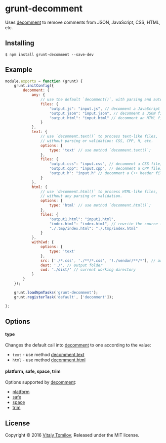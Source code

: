 grunt-decomment
===============

Uses [decomment] to remove comments from JSON, JavaScript, CSS, HTML, etc.

## Installing

```
$ npm install grunt-decomment --save-dev
```

## Example

```js
module.exports = function (grunt) {
    grunt.initConfig({
        decomment: {
            any: {
                // use the default `decomment()`, with parsing and auto-detection;
                files: {
                    "output.js": "input.js", // decomment a JavaScript file;
                    "output.json": "input.json", // decomment a JSON file;
                    "output.html": "input.html" // decomment an HTML file;
                }
            },
            text: {
                // use `decomment.text()` to process text-like files,
                // without parsing or validation: CSS, CPP, H, etc.
                options: {
                    type: 'text' // use method `decomment.text()`;
                },
                files: {
                    "output.css": "input.css", // decomment a CSS file;
                    "output.cpp": "input.cpp", // decomment a CPP file;
                    "output.h": "input.h" // decomment a C++ header file;
                }
            },
            html: {
                // use `decomment.html()` to process HTML-like files,
                // without any parsing or validation.
                options: {
                    type: 'html' // use method `decomment.html()`;
                },
                files: {
                    "output1.html": "input1.html",
                    "index.html": "index.html", // rewrite the source file;
                    "./.tmp/index.html": "./.tmp/index.html"
                }
            },
            withCwd: {
                options: {
                    type: 'text'
                },
                src: ['./*.css', './**/*.css', '!./vendor/**/*'], // array style with globs 
                dest: './', // output folder
                cwd: './dist/' // current working directory
            }
        }
    });

    grunt.loadNpmTasks('grunt-decomment');
    grunt.registerTask('default', ['decomment']);

};
```

## Options

#### type

Changes the default call into [decomment] to one according to the value:
* `text` - use method [decomment.text]
* `html` - use method [decomment.html]

#### platform, safe, space, trim

Options supported by [decomment]:

* [platform]
* [safe]
* [space]
* [trim]

## License

Copyright © 2016 [Vitaly Tomilov](https://github.com/vitaly-t);
Released under the MIT license.

[decomment]:https://github.com/vitaly-t/decomment
[platform]:https://github.com/vitaly-t/decomment#optionsplatform--string
[safe]:https://github.com/vitaly-t/decomment#optionssafe--boolean
[space]:https://github.com/vitaly-t/decomment#optionsspace--boolean
[trim]:https://github.com/vitaly-t/decomment#optionstrim--boolean
[decomment.text]:https://github.com/vitaly-t/decomment#decommenttexttext-options--string
[decomment.html]:https://github.com/vitaly-t/decomment#decommenthtmlhtml-options--string
